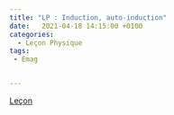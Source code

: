 ```yaml
---
title: "LP : Induction, auto-induction"
date:   2021-04-18 14:15:00 +0100
categories:
  - Leçon Physique
tags:
 - Emag


---
```

[Leçon](/assets/pdf/LP_Induction_auto_induction.pdf)

